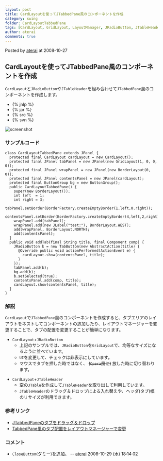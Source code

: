 ```yaml
---
layout: post
title: CardLayoutを使ってJTabbedPane風のコンポーネントを作成
category: swing
folder: CardLayoutTabbedPane
tags: [CardLayout, GridLayout, LayoutManager, JRadioButton, JTableHeader, JTabbedPane]
author: aterai
comments: true
---
```


Posted by [aterai](http://terai.xrea.jp/aterai.html) at 2008-10-27

## CardLayoutを使ってJTabbedPane風のコンポーネントを作成
`CardLayout`と`JRadioButton`や`JTableHeader`を組み合わせて`JTabbedPane`風のコンポーネントを作成します。

- {% jnlp %}
- {% jar %}
- {% src %}
- {% svn %}

<!-- dummy comment line for breaking list -->

![screenshot](https://lh5.googleusercontent.com/_9Z4BYR88imo/TQTIbe7vt7I/AAAAAAAAASw/SGFMcgCN_r4/s800/CardLayoutTabbedPane.png)

### サンプルコード
<pre class="prettyprint"><code>class CardLayoutTabbedPane extends JPanel {
  protected final CardLayout cardLayout = new CardLayout();
  protected final JPanel tabPanel = new JPanel(new GridLayout(1, 0, 0, 0));
  protected final JPanel wrapPanel = new JPanel(new BorderLayout(0, 0));
  protected final JPanel contentsPanel = new JPanel(cardLayout);
  protected final ButtonGroup bg = new ButtonGroup();
  public CardLayoutTabbedPane() {
    super(new BorderLayout());
    int left  = 1;
    int right = 3;
    tabPanel.setBorder(BorderFactory.createEmptyBorder(1,left,0,right));
    contentsPanel.setBorder(BorderFactory.createEmptyBorder(4,left,2,right));
    wrapPanel.add(tabPanel);
    wrapPanel.add(new JLabel("test:"), BorderLayout.WEST);
    add(wrapPanel, BorderLayout.NORTH);
    add(contentsPanel);
  }
  public void addTab(final String title, final Component comp) {
    JRadioButton b = new TabButton(new AbstractAction(title) {
      @Override public void actionPerformed(ActionEvent e) {
        cardLayout.show(contentsPanel, title);
      }
    });
    tabPanel.add(b);
    bg.add(b);
    b.setSelected(true);
    contentsPanel.add(comp, title);
    cardLayout.show(contentsPanel, title);
  }
}
</code></pre>

### 解説
`CardLayout`で`JTabbedPane`風のコンポーネントを作成すると、タブエリアのレイアウトをネストしてコンポーネントの追加したり、レイアウトマネージャーを変更することで、タブの配置を変更することが簡単になります。

- `CardLayout`+`JRadioButton`
    - 上記のサンプルでは、`JRadioButton`を`GridLayout`で、均等なサイズになるように並べています。
    - `UI`を変更して、チェックは非表示にしています。
    - マウスでタブを押した時ではなく、 ~~(`Opera`風に)~~ 放した時に切り替わります。

<!-- dummy comment line for breaking list -->

- `CardLayout`+`JTableHeader`
    - 空の`JTable`を作成して`JTableHeader`を取り出して利用しています。
    - `JTableHeader`のドラッグ＆ドロップによる入れ替えや、ヘッダ(タブ)幅のリサイズが利用できます。

<!-- dummy comment line for breaking list -->

### 参考リンク
- [JTabbedPaneのタブをドラッグ＆ドロップ](http://terai.xrea.jp/Swing/DnDTabbedPane.html)
- [TabbedPane風のタブ配置をレイアウトマネージャーで変更](http://terai.xrea.jp/Swing/NewTabButton.html)

<!-- dummy comment line for breaking list -->

### コメント
- `CloseButton`(ダミー)を追加。 -- [aterai](http://terai.xrea.jp/aterai.html) 2008-10-29 (水) 18:14:02

<!-- dummy comment line for breaking list -->

